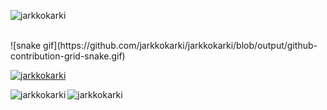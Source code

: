 <p><img align="center" src="https://github-readme-stats.vercel.app/api?username=jarkkokarki&show_icons=true&locale=en" alt="jarkkokarki" /></p>
<br>
![snake gif](https://github.com/jarkkokarki/jarkkokarki/blob/output/github-contribution-grid-snake.gif)
<br>
<p align="left"> <a href="https://github.com/ryo-ma/github-profile-trophy"><img src="https://github-profile-trophy.vercel.app/?username=jarkkokarki" alt="jarkkokarki" /></a> </p>
<p><img align="left" src="https://github-readme-stats.vercel.app/api/top-langs?username=jarkkokarki&show_icons=true&locale=en&layout=compact" alt="jarkkokarki" /></p>
<p><img align="center" src="https://github-readme-streak-stats.herokuapp.com/?user=jarkkokarki&" alt="jarkkokarki" /></p>
